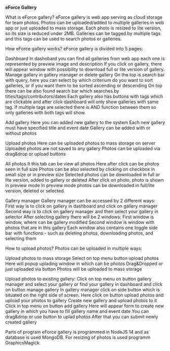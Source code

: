 **eForce Gallery**

What is eForce gallery?
eForce gallery is web app serving as cloud storage for team photos. Photos can be uploaded/added to multiple galleries in web app or just uploaded to mass storage. Each photo is resized to lite version, so its size is reduced under 2MB. Galleries can be tagged by multiple tags and this tags can be used to search photos or galleries.

How eForce gallery works?
eForce gallery is divided into 5 pages:


Dashboard
In dashobard you can find all galleries from web app each one is represented by preview image and description
If you click on gallery, there will appear window with possibility to download full or lite version of gallery. Manage gallery in gallery manager or delete gallery
On the top is search bar with query, here you can select by which criterium do you want to sort galleries, or if you want them to be sorted ascending or descending
On top there can be also found search bar which searches by titles/tags/contributors/dates
Each gallery also has buttons with tags which are clickable and after click dashboard will only show galleries with same tag. If multiple tags are selected there is AND function between them so only galleries with both tags will show.




Add gallery
Here you can added new gallery to the system
Each new gallery must have specified title and event date
Gallery can be added with or without photos


Upload photos
Here can be uploaded photos to mass storage on server
Uploaded photos are not saved to any gallery
Photos can be uploaded via drag&drop or upload buttons


All photos
It this tab can be view all photos
Here after click can be photos seen in full size
Photos can be also selected by clicking on checkbox in small size or in preview size
Selected photos can be downloaded in full or lite version, added to gallery or deleted
After click on photo, photo is shown in preview mode
In preview mode photos can be downloaded in full/lite version, deleted or selected.



Gallery manager
Gallery manager can be accessed by 2 different ways:
First way is to click on gallery in dashboard and click on gallery manager
Second way is to click on gallery manager and then select your gallery in selector
After selecting gallery there will be 2 windows:
First window is window, where can be gallery modified
Second window is window with photos that are in this gallery
Each window also contains one toggle side bar with functions - such as deleting photos, downloading photos, and selecting them


How to upload photos?
Photos can be uploaded in multiple ways:

Upload photos to mass storage
Select on top menu button upload photos
Here will popup uplading window in which can be photos Drag&Dropped or just uploaded via button
Photos will be uploaded to mass storage

Upload photos to existing gallery:
Click on top menu on button gallery manager and select your gallery or find your gallery in dashboard and click on button manage gallery
In gallery manager click on side button which is situated on the right side of screen.
Here click on button upload photos and upload your photos to gallery
Create new gallery and upload photos to it
Click in top menu on button add gallery
Here will appear form to create new gallery in which you have to fill gallery name and event date
You can drag&drop or use button to uplad photos
After that you can submit newly created gallery


Parts of program
eForce gallery is programmed in NodeJS 14 and as database is used MongoDB. For resizing of photos is used programm GraphicsMagick.
